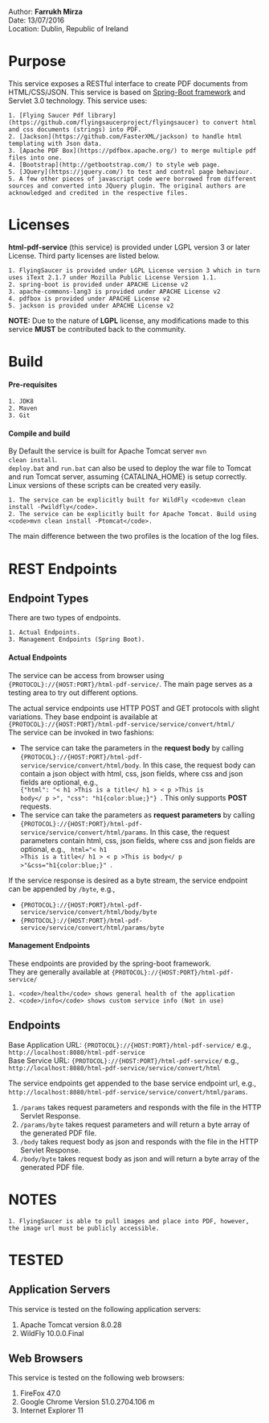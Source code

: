 Author: **Farrukh Mirza**  
Date: 13/07/2016  
Location: Dublin, Republic of Ireland  

Purpose
========

This service exposes a RESTful interface to create PDF documents from HTML/CSS/JSON.
This service is based on [Spring-Boot framework](http://projects.spring.io/spring-boot/) and Servlet 3.0 technology.
This service uses:

	1. [Flying Saucer Pdf library](https://github.com/flyingsaucerproject/flyingsaucer) to convert html and css documents (strings) into PDF.  
	2. [Jackson](https://github.com/FasterXML/jackson) to handle html templating with Json data.
	3. [Apache PDF Box](https://pdfbox.apache.org/) to merge multiple pdf files into one.
	4. [Bootstrap](http://getbootstrap.com/) to style web page.   
	5. [JQuery](https://jquery.com/) to test and control page behaviour.   
	5. A few other pieces of javascript code were borrowed from different sources and converted into JQuery plugin. The original authors are acknowledged and credited in the respective files.   
	

Licenses
=========

**html-pdf-service** (this service) is provided under LGPL version 3 or later License.
Third party licenses are listed below.


	1. FlyingSaucer is provided under LGPL License version 3 which in turn uses iText 2.1.7 under Mozilla Public License Version 1.1.
	2. spring-boot is provided under APACHE License v2
	3. apache-commons-lang3 is provided under APACHE License v2
	4. pdfbox is provided under APACHE License v2
	5. jackson is provided under APACHE License v2
	
	
**NOTE:** Due to the nature of **LGPL** license, any modifications made to this service **MUST** be contributed back to the community.

Build
======

#### Pre-requisites

	1. JDK8
	2. Maven
	3. Git 

#### Compile and build
By Default the service is built for Apache Tomcat server <code>mvn clean install</code>.  
<code>deploy.bat</code> and <code>run.bat</code> can also be used to deploy the war file to Tomcat and run Tomcat server, assuming {CATALINA_HOME} is setup correctly. Linux versions of these scripts can be created very easily.

	1. The service can be explicitly built for WildFly <code>mvn clean install -Pwildfly</code>.  
	2. The service can be explicitly built for Apache Tomcat. Build using <code>mvn clean install -Ptomcat</code>.  

The main difference between the two profiles is the location of the log files.

REST Endpoints
===============

Endpoint Types
--------------
There are two types of endpoints.  

	1. Actual Endpoints.  
	3. Management Endpoints (Spring Boot).  

#### Actual Endpoints

The service can be access from browser using <code>{PROTOCOL}://{HOST:PORT}/html-pdf-service/</code>. The main page serves as a testing area to try out different options.  

The actual service endpoints use HTTP POST and GET protocols with slight variations. They base endpoint is available at <code>{PROTOCOL}://{HOST:PORT}/html-pdf-service/service/convert/html/</code>  
The service can be invoked in two fashions:    
- The service can take the parameters in the **request body** by calling <code>{PROTOCOL}://{HOST:PORT}/html-pdf-service/service/convert/html/body</code>. In this case, the request body can contain a json object with html, css, json fields, where css and json fields are optional, e.g., <code> {"html": "< h1 >This is a title</ h1 > < p >This is body</ p >", "css": "h1{color:blue;}"} </code>. This only supports **POST** requests. 
- The service can take the parameters as **request parameters** by calling <code>{PROTOCOL}://{HOST:PORT}/html-pdf-service/service/convert/html/params</code>. In this case, the request parameters contain html, css, json fields, where css and json fields are optional, e.g., <code> html="< h1 >This is a title</ h1 > < p >This is body</ p >"&css="h1{color:blue;}" </code>.  

If the service response is desired as a byte stream, the service endpoint can be appended by <code>/byte</code>, e.g.,
- <code>{PROTOCOL}://{HOST:PORT}/html-pdf-service/service/convert/html/body/byte</code>
- <code>{PROTOCOL}://{HOST:PORT}/html-pdf-service/service/convert/html/params/byte</code>

#### Management Endpoints

These endpoints are provided by the spring-boot framework.  
They are generally available at <code>{PROTOCOL}://{HOST:PORT}/html-pdf-service/</code>

	1. <code>/health</code> shows general health of the application
	2. <code>/info</code> shows custom service info (Not in use)

Endpoints
--------------

Base Application URL: <code>{PROTOCOL}://{HOST:PORT}/html-pdf-service/</code> e.g., <code>http://localhost:8080/html-pdf-service</code>  
Base Service URL: <code>{PROTOCOL}://{HOST:PORT}/html-pdf-service/</code> e.g., <code>http://localhost:8080/html-pdf-service/service/convert/html</code>  

The service endpoints get appended to the base service endpoint url, e.g., <code>http://localhost:8080/html-pdf-service/service/convert/html/params</code>.

1. <code>/params</code> takes request parameters and responds with the file in the HTTP Servlet Response. 
2. <code>/params/byte</code> takes request parameters and will return a byte array of the generated PDF file. 
3. <code>/body</code> takes request body as json and responds with the file in the HTTP Servlet Response. 
4. <code>/body/byte</code> takes request body as json and will return a byte array of the generated PDF file. 


NOTES
======

	1. FlyingSaucer is able to pull images and place into PDF, however, the image url must be publicly accessible.
	

TESTED
======

Application Servers
---------------------

This service is tested on the following application servers:

1. Apache Tomcat version 8.0.28
2. WildFly 10.0.0.Final

Web Browsers
---------------------
This service is tested on the following web browsers:

1. FireFox 47.0
2. Google Chrome Version 51.0.2704.106 m
3. Internet Explorer 11
